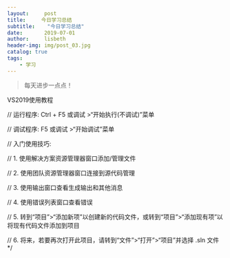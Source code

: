 ```yaml
---
layout:     post
title:     今日学习总结
subtitle:    "今日学习总结"
date:       2019-07-01
author:     lisbeth
header-img: img/post_03.jpg
catalog: true
tags:
    - 学习
---
```

>每天进步一点点！

VS2019使用教程

// 运行程序: Ctrl + F5 或调试 >“开始执行(不调试)”菜单

// 调试程序: F5 或调试 >“开始调试”菜单

// 入门使用技巧: 

//   1. 使用解决方案资源管理器窗口添加/管理文件

//   2. 使用团队资源管理器窗口连接到源代码管理

//   3. 使用输出窗口查看生成输出和其他消息

//   4. 使用错误列表窗口查看错误

//   5. 转到“项目”>“添加新项”以创建新的代码文件，或转到“项目”>“添加现有项”以将现有代码文件添加到项目

//   6. 将来，若要再次打开此项目，请转到“文件”>“打开”>“项目”并选择 .sln 文件*/
